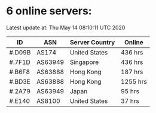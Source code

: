 # 6 online servers:

Latest update at: Thu May 14 08:10:11 UTC 2020

| ID | ASN | Server Country | Online |
| -- | --- | -------------- | ------ |
| #.D09B | AS174 | United States | 436 hrs |
| #.7F1D | AS63949 | Singapore | 436 hrs |
| #.B6F8 | AS63888 | Hong Kong | 187 hrs |
| #.BD3E | AS63888 | Hong Kong | 1255 hrs |
| #.2A79 | AS63949 | Japan | 95 hrs |
| #.E140 | AS8100 | United States | 37 hrs |

